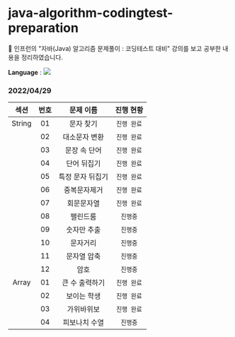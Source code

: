 # java-algorithm-codingtest-preparation

🚀 인프런의 "자바(Java) 알고리즘 문제풀이 : 코딩테스트 대비" 강의를 보고 공부한 내용을 정리하였습니다.

<b>Language</b> : <img src="https://img.shields.io/badge/Java-007396?style=flat-square&logo=Java&logoColor=white"/></a>


### 2022/04/29 

| 섹션 | 번호 | 문제 이름 | 진행 현황 |
|:------:|:----:|:---------:|:---------:|
| String | 01 | 문자 찾기 |`진행 완료`|
|  | 02 | 대소문자 변환 |`진행 완료`|
|  | 03 | 문장 속 단어 |`진행 완료`|
|  | 04 | 단어 뒤집기 |`진행 완료`|
|  | 05 | 특정 문자 뒤집기 |`진행 완료`|
|  | 06 | 중복문자제거 |`진행 완료`|
|  | 07 | 회문문자열 |`진행 완료`|
|  | 08 | 팰린드룸 |`진행중`|
|  | 09 | 숫자만 추출 |`진행중`|
|  | 10 | 문자거리 |`진행중`|
|  | 11 | 문자열 압축 |`진행중`|
|  | 12 | 암호 |`진행중`|
| Array | 01 | 큰 수 출력하기 |`진행 완료`|
|  | 02 | 보이는 학생 |`진행 완료`|
|  | 03 | 가위바위보 |`진행 완료`|
|  | 04 | 피보나치 수열 |`진행중`|
